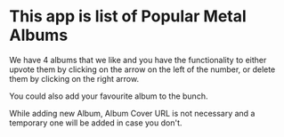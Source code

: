 # This app is list of Popular Metal Albums

We have 4 albums that we like and you have the functionality to either upvote them by clicking on the arrow on the left of the number, or delete them by clicking on the right arrow.

You could also add your favourite album to the bunch.

While adding new Album, Album Cover URL is not necessary and a temporary one will be added in case you don't.
